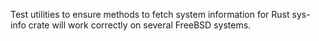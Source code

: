 Test utilities to ensure methods to fetch system information for Rust
sys-info crate will work correctly on several FreeBSD systems.
